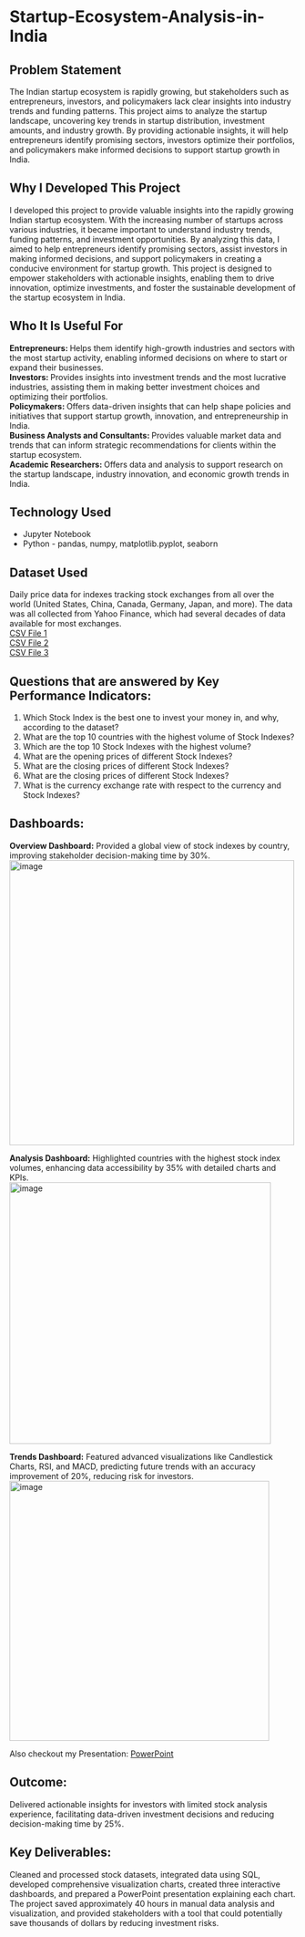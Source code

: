 # Startup-Ecosystem-Analysis-in-India

<h2>Problem Statement</h2>
The Indian startup ecosystem is rapidly growing, but stakeholders such as entrepreneurs, investors, and policymakers lack clear insights into industry trends and funding patterns. This project aims to analyze the startup landscape, uncovering key trends in startup distribution, investment amounts, and industry growth. By providing actionable insights, it will help entrepreneurs identify promising sectors, investors optimize their portfolios, and policymakers make informed decisions to support startup growth in India.

<h2>Why I Developed This Project</h2>
I developed this project to provide valuable insights into the rapidly growing Indian startup ecosystem. With the increasing number of startups across various industries, it became important to understand industry trends, funding patterns, and investment opportunities. By analyzing this data, I aimed to help entrepreneurs identify promising sectors, assist investors in making informed decisions, and support policymakers in creating a conducive environment for startup growth. This project is designed to empower stakeholders with actionable insights, enabling them to drive innovation, optimize investments, and foster the sustainable development of the startup ecosystem in India.

<h2>Who It Is Useful For</h2>
<b>Entrepreneurs: </b> Helps them identify high-growth industries and sectors with the most startup activity, enabling informed decisions on where to start or expand their businesses.<br>
<b>Investors: </b> Provides insights into investment trends and the most lucrative industries, assisting them in making better investment choices and optimizing their portfolios.<br>
<b>Policymakers: </b> Offers data-driven insights that can help shape policies and initiatives that support startup growth, innovation, and entrepreneurship in India.<br>
<b>Business Analysts and Consultants: </b> Provides valuable market data and trends that can inform strategic recommendations for clients within the startup ecosystem.<br>
<b>Academic Researchers: </b> Offers data and analysis to support research on the startup landscape, industry innovation, and economic growth trends in India.

<h2>Technology Used</h2>
<ul>
  <li>Jupyter Notebook</li>
  <li> Python - pandas, numpy, matplotlib.pyplot, seaborn</li>
</ul> 

<h2>Dataset Used</h2>
Daily price data for indexes tracking stock exchanges from all over the world (United States, China, Canada, Germany, Japan, and more). The data was all collected from Yahoo Finance, which had several decades of data available for most exchanges.<br>
<a href="https://github.com/PrachiKhatri22/Data-Driven-Stock-Investment-Insights-for-Stakeholders-/blob/main/indexData.csv">CSV File 1 </a> <br>
<a href="https://github.com/PrachiKhatri22/Data-Driven-Stock-Investment-Insights-for-Stakeholders-/blob/main/indexInfo.csv">CSV File 2 </a> <br>
<a href="https://github.com/PrachiKhatri22/Data-Driven-Stock-Investment-Insights-for-Stakeholders-/blob/main/indexProcessed.csv">CSV File 3 </a> <br>

<h2>Questions that are answered by Key Performance Indicators:</h2>
<ol>
  <li>Which Stock Index is the best one to invest your money in, and why, according to the dataset?</li>
  <li>What are the top 10 countries with the highest volume of Stock Indexes?</li>
  <li>Which are the top 10 Stock Indexes with the highest volume?</li>
  <li>What are the opening prices of different Stock Indexes?</li>
  <li>What are the closing prices of different Stock Indexes?</li>
  <li>What are the closing prices of different Stock Indexes?</li>
  <li>What is the currency exchange rate with respect to the currency and Stock Indexes?</li>
</ol> 


<h2>Dashboards:</h2>

<b>Overview Dashboard:</b> Provided a global view of stock indexes by country, improving stakeholder decision-making time by 30%.<br>
<img width="500" alt="image" src="https://github.com/user-attachments/assets/dedf9215-1dbb-483a-8980-e900d573eb1f">

<b>Analysis Dashboard:</b> Highlighted countries with the highest stock index volumes, enhancing data accessibility by 35% with detailed charts and KPIs.<br>
<img width="459" alt="image" src="https://github.com/user-attachments/assets/c0da62c2-9c41-42e6-81ab-29075d8aa673">

<b>Trends Dashboard:</b> Featured advanced visualizations like Candlestick Charts, RSI, and MACD, predicting future trends with an accuracy improvement of 20%, reducing risk for investors.<br>
<img width="456" alt="image" src="https://github.com/user-attachments/assets/058016b2-7adf-4f55-b1c5-fa71937161ed">

Also checkout my Presentation:
<a href="https://github.com/PrachiKhatri22/Data-Driven-Stock-Investment-Insights-for-Stakeholders-/blob/main/100889770-Stock%20Data%20Analysis.pptx">PowerPoint</a>

<h2>Outcome:</h2>
Delivered actionable insights for investors with limited stock analysis experience, facilitating data-driven investment decisions and reducing decision-making time by 25%.

<h2>Key Deliverables:</h2>

Cleaned and processed stock datasets, integrated data using SQL, developed comprehensive visualization charts, created three interactive dashboards, and prepared a PowerPoint presentation explaining each chart. The project saved approximately 40 hours in manual data analysis and visualization, and provided stakeholders with a tool that could potentially save thousands of dollars by reducing investment risks.







 













